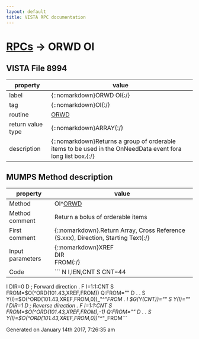 ```yaml
---
layout: default
title: VISTA RPC documentation
---
```




# [RPCs](TableOfContent.md) &#8594; ORWD OI 


 ## VISTA File 8994
 property | value 
--- | --- 
 label | {::nomarkdown}ORWD OI{:/}
 tag | {::nomarkdown}OI{:/}
 routine | [ORWD](http://code.osehra.org/dox/Routine_ORWD_source.html)
 return value type | {::nomarkdown}ARRAY{:/}
 description | {::nomarkdown}Returns a group of orderable items to be used in the OnNeedData event fora long list box.{:/}


## MUMPS Method description

 property | value 
 --- | --- 
 Method | OI^[ORWD](http://code.osehra.org/dox/Routine_ORWD_source.html)
 Method comment | Return a bolus of orderable items
 First comment | {::nomarkdown}.Return Array, Cross Reference (S.xxx), Direction, Starting Text{:/}
 Input parameters | {::nomarkdown}XREF<br/>DIR<br/>FROM{:/}
 Code | ```  N I,IEN,CNT S CNT=44
 I DIR=0 D  ; Forward direction
 . F I=1:1:CNT S FROM=$O(^ORD(101.43,XREF,FROM)) Q:FROM=""  D
 . . S Y(I)=$O(^ORD(101.43,XREF,FROM,0))_"^"_FROM
 . I $G(Y(CNT))="" S Y(I)=""
 I DIR=1 D  ; Reverse direction
 . F I=1:1:CNT S FROM=$O(^ORD(101.43,XREF,FROM),-1) Q:FROM=""  D
 . . S Y(I)=$O(^ORD(101.43,XREF,FROM,0))_"^"_FROM```




 Generated on January 14th 2017, 7:26:35 am